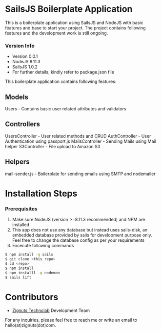 # SailsJS Boilerplate Application

This is a boilerplate application using SailsJS and NodeJS with basic features and base to start your project. The project contains following features and the development work is still ongoing. 

### Version Info
- Version 0.0.1
- NodeJS 8.11.3
- SailsJS 1.0.2
- For further details, kindly refer to package.json file


This boilerplate application contains following features:

## Models

Users - Contains basic user related attributes and validators

## Controllers

UsersController - User related methods and CRUD 
AuthController - User Authentication using passport.js 
MailsController - Sending Mails using Mail helper 
S3Controller - File upload to Amazon S3

## Helpers

mail-sender.js - Boilerplate for sending emails using SMTP and nodemailer

# Installation Steps

### Prerequisites

1. Make sure NodeJS (version >=8.11.3 recommended) and NPM are installed
2. This app does not use any database but instead uses sails-disk, an embedded database provided by sails for development purpose only. Feel free to change the database config as per your requirements
3. Excecute following commands 
```sh
$ npm install -g sails
$ git clone <this repo>
$ cd <repo>
$ npm install
$ npm installl -g nodemon
$ sails lift
```


# Contributors
- [Zignuts Technolab](www.zignuts.com) Development Team

For any inquiries, please feel free to reach me or write an email to hello(at)zignuts(dot)com. 
